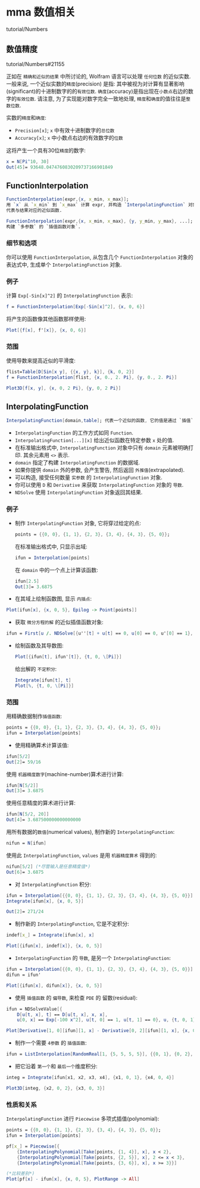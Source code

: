 # mma 数值相关

tutorial/Numbers

## 数值精度

tutorial/Numbers#21155

正如在 `精确和近似的结果` 中所讨论的, Wolfram 语言可以处理 `任何位数` 的近似实数.
一般来说, 一个近似实数的`精度`(precision) 是指: 其中被视为对计算有显著影响(significant)的十进制数字的的`有效位数`.
`确度`(accuracy)是指出现在`小数点`右边的数字的`有效位数`.
请注意, 为了实现能对数字完全一致地处理, `精度`和`确度`的值往往是`整数位数`.

实数的`精度`和`确度`:

+ `Precision[x]`;   `x` 中有效十进制数字的`总位数`
+ `Accuracy[x]`;    `x` 中小数点右边的有效数字的`位数`

这将产生一个具有30位`精度`的数字:

```mathematica
x = N[Pi^10, 30]
Out[45]= 93648.0474760830209737166901849
```

## FunctionInterpolation

```mathematica
FunctionInterpolation[expr,{x, x_min, x_max}];
用 `x` 从 `x_min` 到 `x_max` 计算 expr, 并构造 `InterpolatingFunction` 对象,
代表与结果对应的近似函数.

FunctionInterpolation[expr,{x, x_min, x_max}, {y, y_min, y_max}, ...];
构建 `多参数` 的 `插值函数对象`.
```

### 细节和选项

你可以使用 `FunctionInterpolation`, 从包含几个 `FunctionInterpolation` 对象的表达式中, 生成单个 `InterpolatingFunction` 对象.

### 例子

计算 `Exp[-Sin[x]^2]` 的 `InterpolatingFunction` 表示:

```mathematica
f = FunctionInterpolation[Exp[-Sin[x]^2], {x, 0, 6}]
```

将产生的函数像其他函数那样使用:

```mathematica
Plot[{f[x], f'[x]}, {x, 0, 6}]
```

### 范围

使用导数来提高近似的平滑度:

```mathematica
flist=Table[D[Sin[x y], {{x, y}, k}], {k, 0, 2}]
f = FunctionInterpolation[flist, {x, 0., 2. Pi}, {y, 0., 2. Pi}]

Plot3D[f[x, y], {x, 0, 2 Pi}, {y, 0, 2 Pi}]
```

## InterpolatingFunction

```mathematica
InterpolatingFunction[domain,table]; 代表一个近似的函数, 它的值是通过 `插值` 找到的.
```

+ `InterpolatingFunction` 的工作方式如同 `Function`.
+ `InterpolatingFunction[...][x]` 给出近似函数在特定参数 `x` 处的值.
+ 在标准输出格式中, `InterpolatingFunction` 对象中只有 `domain` 元素被明确打印. 其余元素用 `<>` 表示.
+ `domain` 指定了构建 `InterpolatingFunction` 的数据域.
+ 如果你提供 `domain` 外的参数, 会产生警告, 然后返回 `外推值`(extrapolated).
+ 可以构造, 接受任何数量 `实参数` 的 `InterpolatingFunction` 对象.
+ 你可以使用 `D` 和 `Derivative` 来获取 `InterpolatingFunction` 对象的 `导数`.
+ `NDSolve` 使用 `InterpolatingFunction` 对象返回其结果.

### 例子

+ 制作 `InterpolatingFunction` 对象, 它将穿过给定的点:

    ```mathematica
    points = {{0, 0}, {1, 1}, {2, 3}, {3, 4}, {4, 3}, {5, 0}};
    ```

    在标准输出格式中, 只显示出域:

    ```mathematica
    ifun = Interpolation[points]
    ```

    在 `domain` 中的一个点上计算该函数:

    ```mathematica
    ifun[2.5]
    Out[3]= 3.6875
    ```

+ 在其域上绘制函数图, 显示 `内插点`:

```mathematica
Plot[ifun[x], {x, 0, 5}, Epilog -> Point[points]]
```

+ 获取 `微分方程的解` 的近似插值函数对象:

```mathematica
ifun = First[u /. NDSolve[{u''[t] + u[t] == 0, u[0] == 0, u'[0] == 1}, u, {t, 0, \[Pi]}]]
```

+ 绘制函数及其导数图:

    ```mathematica
    Plot[{ifun[t], ifun'[t]}, {t, 0, \[Pi]}]
    ```

    给出解的 `不定积分`:

    ```mathematica
    Integrate[ifun[t], t]
    Plot[%, {t, 0, \[Pi]}]
    ```

### 范围

用精确数据制作`插值函数`:

```mathematica
points = {{0, 0}, {1, 1}, {2, 3}, {3, 4}, {4, 3}, {5, 0}};
ifun = Interpolation[points]
```

+ 使用精确算术计算该值:

```mathematica
ifun[5/2]
Out[2]= 59/16
```

使用 `机器精度数字`(machine-number)算术进行计算:

```mathematica
ifun[N[5/2]]
Out[3]= 3.6875
```

使用任意精度的算术进行计算:

```mathematica
ifun[N[5/2, 20]]
Out[4]= 3.687500000000000000
```

用所有数据的`数值`(numerical values), 制作新的 `InterpolatingFunction`:

```mathematica
nifun = N[ifun]
```

使用此 `InterpolatingFunction`, `values` 是用 `机器精度算术` 得到的:

```mathematica
nifun[5/2] (*尽管输入是任意精度值*)
Out[6]= 3.6875
```

+ 对 `InterpolatingFunction` 积分:

```mathematica
ifun = Interpolation[{{0, 0}, {1, 1}, {2, 3}, {3, 4}, {4, 3}, {5, 0}}];
Integrate[ifun[x], {x, 0, 5}]

Out[2]= 271/24
```

+ 制作新的 `InterpolatingFunction`, 它是不定积分:

```mathematica
indef[x_] = Integrate[ifun[x], x]

Plot[{ifun[x], indef[x]}, {x, 0, 5}]
```

+ `InterpolatingFunction` 的 `导数`, 是另一个 `InterpolatingFunction`:

```mathematica
ifun = Interpolation[{{0, 0}, {1, 1}, {2, 3}, {3, 4}, {4, 3}, {5, 0}}];
difun = ifun'

Plot[{ifun[x], difun[x]}, {x, 0, 5}]
```

+ 使用 `插值函数` 的 `偏导数`, 来检查 `PDE` 的 留数(residual):

```mathematica
ifun = NDSolveValue[{
    D[u[t, x], t] == D[u[t, x], x, x],
    u[0, x] == Exp[-100 x^2], u[t, 0] == 1, u[t, 1] == 0}, u, {t, 0, 1}, {x, 0, 1}];

Plot[Derivative[1, 0][ifun][1, x] - Derivative[0, 2][ifun][1, x], {x, 0, 1}]
```

+ 制作一个需要 `4参数` 的 `插值函数`:

```mathematica
ifun = ListInterpolation[RandomReal[1, {5, 5, 5, 5}], {{0, 1}, {0, 2}, {0, 3}, {0, 4}}]
```

+ 把它沿着 `第一个`和 `最后一个`维度积分:

```mathematica
integ = Integrate[ifun[x1, x2, x3, x4], {x1, 0, 1}, {x4, 0, 4}]

Plot3D[integ, {x2, 0, 2}, {x3, 0, 3}]
```

### 性质和关系

`InterpolatingFunction` 进行 `Piecewise` 多项式插值(polynomial):

```mathematica
points = {{0, 0}, {1, 1}, {2, 3}, {3, 4}, {4, 3}, {5, 0}};
ifun = Interpolation[points]

pf[x_] = Piecewise[{
    {InterpolatingPolynomial[Take[points, {1, 4}], x], x < 2},
    {InterpolatingPolynomial[Take[points, {2, 5}], x], 2 <= x < 3},
    {InterpolatingPolynomial[Take[points, {3, 6}], x], x >= 3}}]

(*比较差别*)
Plot[pf[x] - ifun[x], {x, 0, 5}, PlotRange -> All]
```
